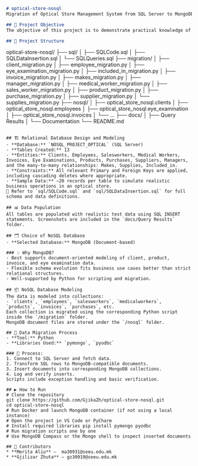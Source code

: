 ```markdown
# optical-store-nosql
Migration of Optical Store Management System from SQL Server to MongoDB

## 📌 Project Objective
The objective of this project is to demonstrate practical knowledge of both relational and non-relational database systems by migrating an Optical Store Management System from SQL Server to a NoSQL database (MongoDB). This involves database design, modeling, data population, and programmatic migration, along with documentation and presentation of the entire process.

## 📁 Project Structure
```

optical-store-nosql/
├── sql/
│   ├── SQLCode.sql
│   ├── SQLDataInsertion.sql
│   └── SQLQueries.sql
├── migration/
│   ├── client\_migration.py
│   ├── employee\_migration.py
│   ├── eye\_examination\_migration.py
│   ├── included\_in\_migration.py
│   ├── invoice\_migration.py
│   ├── makes\_migration.py
│   ├── manager\_migration.py
│   ├── medical\_worker\_migration.py
│   ├── sales\_worker\_migration.py
│   ├── product\_migration.py
│   ├── purchase\_migration.py
│   ├── supplier\_migration.py
│   └── supplies\_migration.py
├── nosql/
│   ├── optical\_store\_nosql.clients
│   ├── optical\_store\_nosql.employees
│   ├── optical\_store\_nosql.eye\_examination
│   ├── optical\_store\_nosql.invoices
│   └── ...
├── docs/
│   ├── Query Results
│   └── Documentation
└── README.md

````

## 🏗️ Relational Database Design and Modeling
- **Database:** `NOSQL_PROJECT_OPTICAL` (SQL Server)
- **Tables Created:** 13  
- **Entities:** Clients, Employees, Salesworkers, Medical Workers, Invoices, Eye Examinations, Products, Purchases, Suppliers, Managers, and the many-to-many relationships: Makes, Supplies, Included_in.
- **Constraints:** All relevant Primary and Foreign Keys are applied, including cascading deletes where appropriate.
- **Sample Data:** ~20 records per table to simulate realistic business operations in an optical store.
📄 Refer to `sql/SQLCode.sql` and `sql/SQLDataInsertion.sql` for full schema and data definitions.

## 📊 Data Population
All tables are populated with realistic test data using SQL INSERT statements. Screenshots are included in the `docs/Query Results` folder.

## 🗂️ Choice of NoSQL Database
- **Selected Database:** MongoDB (Document-based)

### 💡 Why MongoDB?
- Best supports document-oriented modeling of client, product, invoice, and eye examination data.
- Flexible schema evolution fits business use cases better than strict relational structures.
- Well-supported by Python for scripting and migration.

## 📦 NoSQL Database Modeling
The data is modeled into collections:
- `clients`, `employees`, `salesworkers`, `medicalworkers`, `products`, `invoices`, `purchases`, etc.
Each collection is migrated using the corresponding Python script inside the `/migration` folder.
MongoDB document files are stored under the `/nosql` folder.

## 🔁 Data Migration Process
- **Tool:** Python  
- **Libraries Used:** `pymongo`, `pyodbc`

### 🔄 Process:
1. Connect to SQL Server and fetch data.
2. Transform SQL rows to MongoDB-compatible documents.
3. Insert documents into corresponding MongoDB collections.
4. Log and verify inserts.
Scripts include exception handling and basic verification.

## ▶️ How to Run
# Clone the repository
git clone https://github.com/GjikaZh/optical-store-nosql.git
cd optical-store-nosql
# Run Docker and launch MongoDB container (if not using a local instance)
# Open the project in VS Code or PyCharm
# Install required libraries pip install pymongo pyodbc
# Run migration scripts one by one
# Use MongoDB Compass or the Mongo shell to inspect inserted documents

## 👥 Contributors
* **Merita Aliu** –  ma30931@seeu.edu.mk
* **Gjilizar Zhuta** – gz30919@seeu.edu.mk
